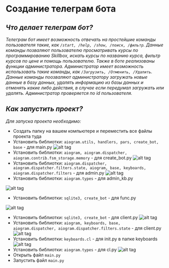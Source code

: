 # Создание телеграм бота

## *Что делает телеграм бот?*
*Телеграм бот имеет возможность отвечать на простейшие команды пользователя такие, как `/start, /help, /show, /поиск, /фильтр`. Данные команды позваляют пользователю просматривать курсы по программированию Skillbox, искать курсы по названию курса, фильтр курсов по цене и помощь пользователю. Также в боте реализованы функции администратора. Администратор имеет возможность использовать такие команды, как `/Загрузить, /Отменить, /Удалить`. Данные команды поозваляют администратору загружать новые данные в базу данных, удалять информацию из базы данных и отменять какие либо действия, в случае если передумал загружать или удалять. Администратор проверяется по id пользователя.*

## *Как запустить проект?*
*Для запуска проекта необходимо:*
 
 * Создать папку на вашем компьютере и переместить все файлы проекта туда
 * Установить библиотки: `aiogram.utils, handlers, pars, create_bot, base` - для main.py ![alt tag](https://sun9-21.userapi.com/impg/EmhRlHmeD0SBCAevNJKsP1rmAQO87vCfKh-8Wg/uhsgWzm8hXQ.jpg?size=700x312&quality=96&sign=22eef45ea3daf3698b7f91b9f11065a3&type=album)
 * Установить библиотки: `aiogram, aiogram.dispatcher, aiogram.contrib.fsm_storage.memory` - для create_bot.py ![alt tag](https://sun9-12.userapi.com/impg/GxDqlLenTapgWwudxzqE9YloY3doF-i-nnHD9w/lTEj3HQfTFc.jpg?size=1132x194&quality=96&sign=59213242b3a158f4cf9c80eff6f65fb0&type=album)
 * Установить библиотки: `aiogram.dispatcher, aiogram.dispatcher.filters.state, aiogram, base, keyboards, aiogram.dispatcher.filters` - для admin.py ![alt tag](https://sun9-45.userapi.com/impg/E6OGwU5co2Wck0hb_Wa3c4V5MxJm0Bs9d_butQ/ndBD-DhNkd0.jpg?size=1280x449&quality=96&sign=a5868a6d688204586c53faf9cb811b1f&type=album)
 * Установить библиотки: `aiogram.types` - для admin_kb.py 
 
 ![alt tag](https://sun9-34.userapi.com/impg/9XbLS9Pf4GD84WY-nXu57AwuIxsiBcfMyboGig/o_HXaNFzPFQ.jpg?size=1280x87&quality=96&sign=9775130cce6f34cc7991bdf926862420&type=album![image](https://user-images.githubusercontent.com/96590022/147823609-682add4c-8a24-4277-a1fe-5433a42a96ed.png))
 * Установить библиотки: `sqlite3, create_bot` - для func.py 
 
 ![alt tag](https://sun9-45.userapi.com/impg/tSq98t9GANQR-3MncV4IwRXXdH4A92yai5muRQ/isgmkJYo9hc.jpg?size=470x224&quality=96&sign=a87de4c01895739452e3f42bc78e632c&type=album)
 *  Установить библиотки: `sqlite3, create_bot` - для client.py ![alt tag](https://sun1-18.userapi.com/impg/wlk-B1Q_zlxDT2I1BibI6XaJQSpxMLfOWoPJaQ/cT7_PgRn0Cg.jpg?size=1040x364&quality=96&sign=b0c105fe7d012abc7b20436ecea3fd69&type=album)
 *  Установить библиотки: `aiogram, keyboards, base, aiogram.dispatcher, aiogram.dispatcher.filters.state` - для client.py ![alt tag](https://sun1-18.userapi.com/impg/wlk-B1Q_zlxDT2I1BibI6XaJQSpxMLfOWoPJaQ/cT7_PgRn0Cg.jpg?size=1040x364&quality=96&sign=b0c105fe7d012abc7b20436ecea3fd69&type=album)
 *  Установить библиотки: `keyboards.cl` - для init.py в папке keyboards![alt tag](https://sun9-57.userapi.com/impg/t8h-zZSqCGs7hagd3KdNQUVkpNirOAWUhVG_0g/a68KRM4N_TI.jpg?size=704x88&quality=96&sign=1b8276c1dc3ccd675fb1325e8a0c6b89&type=album)
 *  Установить библиотки: `aiogram.types` - для cl.py ![alt tag](https://sun9-13.userapi.com/impg/Lw5_SyWuogrfUZmiphkvizJYtVxT82C6UIV_Og/rKF-A8dbOww.jpg?size=1280x60&quality=96&sign=395b354f8227e66c78f7d9679d5a7ce3&type=album)
 * Открыть файл `main.py` 
 * Запустить файл `main.py`
